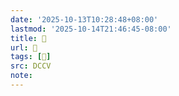 ```yaml
---
date: '2025-10-13T10:28:48+08:00'
lastmod: '2025-10-14T21:46:45-08:00'
title: 􄖘
url: 􄖘
tags: [𣨉]
src: DCCV
note:
---
```

